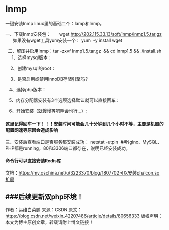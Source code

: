 # lnmp
一键安装lnmp
linux里的基础二个：lamp和lnmp。

一、下载lnmp安装包：
      wget http://202.115.33.13/soft/lnmp/lnmp1.5.tar.gz
      如果没有wget工具yum安装一个： yum  -y install wget

 
二、解压并启用lnmp：tar -zxvf lnmp1.5.tar.gz  && cd lnmp1.5 && ./install.sh
     1、选择mysql版本：


    2、创建mysql的root：

    3、是否启用或禁用InnoDB存储引擎吗?

   4、选择php版本：

   5、内存分配器安装有3个选项选择默认就可以直接回车：

   6、开始安装（就慢慢等吧睡会也行...）:

#### 这里记得回车一下！！！安装时间可能会几十分钟到几个小时不等，主要是机器的配置网速等原因会造成影响
三、安装后查看端口是否服务都安装成功： netstat -utpln  ##Nginx、MySQL、PHP都是running，80和3306端口都存在，说明已经安装成功。

#### 命令行可以直接安装Redis库
文档：https://my.oschina.net/u/3223370/blog/1807702可以安装phalcon.so扩展

###后续更新双php环境！
--------------------- 
作者：运维白菜鹏 
来源：CSDN 
原文：https://blog.csdn.net/weixin_42207486/article/details/80656333 
版权声明：本文为博主原创文章，转载请附上博文链接！
